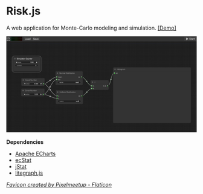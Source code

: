 # Risk.js

A web application for Monte-Carlo modeling and simulation. [[Demo]](https://jezil.github.io/Risk.js)

![](imgs/demo.gif)

**Dependencies**

- [Apache ECharts](https://github.com/apache/echarts)
- [ecStat](https://github.com/ecomfe/echarts-stat)
- [jStat](https://github.com/jstat/jstat)
- [litegraph.js](https://github.com/jagenjo/litegraph.js)

[*Favicon created by Pixelmeetup - Flaticon*](https://www.flaticon.com/free-icons/graph)
